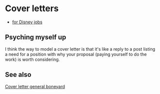 # Cover letters

- [for Disney jobs](3cc0cb66-6b2e-4267-8429-d0f033db7ddf.md)

## Psyching myself up

I think the way to model a cover letter is that it's like a reply to a post listing a need for a position with why your proposal (paying yourself to do the work) is worth considering.

## See also

[Cover letter general boneyard](2e3e012c-844c-4d92-99b5-4a2708dd2150.md)
